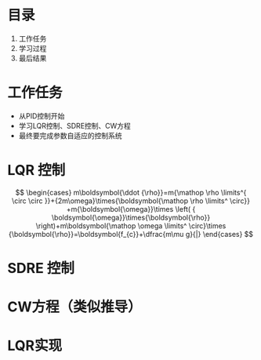 # 目录
1. 工作任务
2. 学习过程
3. 最后结果

# 工作任务
- 从PID控制开始
- 学习LQR控制、SDRE控制、CW方程
- 最终要完成参数自适应的控制系统

# LQR 控制
$$
\begin{cases}
m\boldsymbol{\ddot {\rho}}=m{\mathop \rho \limits^{ \circ \circ }}+{2m\omega}\times{\boldsymbol{\mathop \rho \limits^ \circ}} +m{\boldsymbol{\omega}}\times \left( { \boldsymbol{\omega}}\times{\boldsymbol{\rho}} \right)+m\boldsymbol{\mathop \omega \limits^ \circ}\times {\boldsymbol{\rho}}=\boldsymbol{f_{c}}+\dfrac{m\mu g}{|}
\end{cases}
$$

# SDRE 控制

# CW方程（类似推导）

# LQR实现